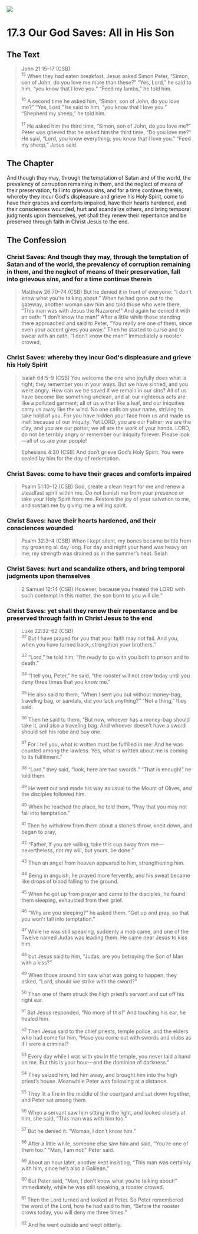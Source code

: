 <img class="intro-right" src="/images/art-1689.png">

# 17.3 Our God Saves: All in His Son

## The Text

>John 21:15–17 (CSB)  
><sup>15</sup> When they had eaten breakfast, Jesus asked Simon Peter, “Simon, son of John, do you love me more than these?” “Yes, Lord,” he said to him, “you know that I love you.” “Feed my lambs,” he told him. 
>
><sup>16</sup> A second time he asked him, “Simon, son of John, do you love me?” “Yes, Lord,” he said to him, “you know that I love you.” “Shepherd my sheep,” he told him. 
>
><sup>17</sup> He asked him the third time, “Simon, son of John, do you love me?” Peter was grieved that he asked him the third time, “Do you love me?” He said, “Lord, you know everything; you know that I love you.” “Feed my sheep,” Jesus said.

## The Chapter

And though they may, through the temptation of Satan and of the world, the prevalency of corruption remaining in them, and the neglect of means of their preservation, fall into grievous sins, and for a time continue therein, whereby they incur God's displeasure and grieve his Holy Spirit, come to have their graces and comforts impaired, have their hearts hardened, and their consciences wounded, hurt and scandalize others, and bring temporal judgments upon themselves, yet shall they renew their repentance and be preserved through faith in Christ Jesus to the end.

## The Confession

### Christ Saves: And though they may, through the temptation of Satan and of the world, the prevalency of corruption remaining in them, and the neglect of means of their preservation, fall into grievous sins, and for a time continue therein

>Matthew 26:70–74 (CSB) But he denied it in front of everyone: “I don’t know what you’re talking about.” When he had gone out to the gateway, another woman saw him and told those who were there, “This man was with Jesus the Nazarene!” And again he denied it with an oath: “I don’t know the man!” After a little while those standing there approached and said to Peter, “You really are one of them, since even your accent gives you away.” Then he started to curse and to swear with an oath, “I don’t know the man!” Immediately a rooster crowed,

### Christ Saves: whereby they incur God's displeasure and grieve his Holy Spirit

>Isaiah 64:5–9 (CSB) You welcome the one who joyfully does what is right; they remember you in your ways. But we have sinned, and you were angry. How can we be saved if we remain in our sins? All of us have become like something unclean, and all our righteous acts are like a polluted garment; all of us wither like a leaf, and our iniquities carry us away like the wind. No one calls on your name, striving to take hold of you. For you have hidden your face from us and made us melt because of our iniquity. Yet LORD, you are our Father; we are the clay, and you are our potter; we all are the work of your hands. LORD, do not be terribly angry or remember our iniquity forever. Please look—all of us are your people!

>Ephesians 4:30 (CSB) And don’t grieve God’s Holy Spirit. You were sealed by him for the day of redemption.

### Christ Saves: come to have their graces and comforts impaired

>Psalm 51:10–12 (CSB) God, create a clean heart for me and renew a steadfast spirit within me. Do not banish me from your presence or take your Holy Spirit from me. Restore the joy of your salvation to me, and sustain me by giving me a willing spirit.

### Christ Saves: have their hearts hardened, and their consciences wounded

>Psalm 32:3–4 (CSB) When I kept silent, my bones became brittle from my groaning all day long. For day and night your hand was heavy on me; my strength was drained as in the summer’s heat. Selah

### Christ Saves: hurt and scandalize others, and bring temporal judgments upon themselves

>2 Samuel 12:14 (CSB) However, because you treated the LORD with such contempt in this matter, the son born to you will die.”

### Christ Saves: yet shall they renew their repentance and be preserved through faith in Christ Jesus to the end

>Luke 22:32–62 (CSB)  
><sup>32</sup> But I have prayed for you that your faith may not fail. And you, when you have turned back, strengthen your brothers.” 
>
><sup>33</sup> “Lord,” he told him, “I’m ready to go with you both to prison and to death.” 
>
><sup>34</sup> “I tell you, Peter,” he said, “the rooster will not crow today until you deny three times that you know me.” 
>
><sup>35</sup> He also said to them, “When I sent you out without money-bag, traveling bag, or sandals, did you lack anything?” “Not a thing,” they said. 
>
><sup>36</sup> Then he said to them, “But now, whoever has a money-bag should take it, and also a traveling bag. And whoever doesn’t have a sword should sell his robe and buy one. 
>
><sup>37</sup> For I tell you, what is written must be fulfilled in me: And he was counted among the lawless. Yes, what is written about me is coming to its fulfillment.” 
>
><sup>38</sup> “Lord,” they said, “look, here are two swords.” “That is enough!” he told them. 
>
><sup>39</sup> He went out and made his way as usual to the Mount of Olives, and the disciples followed him. 
>
><sup>40</sup> When he reached the place, he told them, “Pray that you may not fall into temptation.” 
>
><sup>41</sup> Then he withdrew from them about a stone’s throw, knelt down, and began to pray, 
>
><sup>42</sup> “Father, if you are willing, take this cup away from me—nevertheless, not my will, but yours, be done.” 
>
><sup>43</sup> Then an angel from heaven appeared to him, strengthening him. 
>
><sup>44</sup> Being in anguish, he prayed more fervently, and his sweat became like drops of blood falling to the ground. 
>
><sup>45</sup> When he got up from prayer and came to the disciples, he found them sleeping, exhausted from their grief. 
>
><sup>46</sup> “Why are you sleeping?” he asked them. “Get up and pray, so that you won’t fall into temptation.” 
>
><sup>47</sup> While he was still speaking, suddenly a mob came, and one of the Twelve named Judas was leading them. He came near Jesus to kiss him, 
>
><sup>48</sup> but Jesus said to him, “Judas, are you betraying the Son of Man with a kiss?” 
>
><sup>49</sup> When those around him saw what was going to happen, they asked, “Lord, should we strike with the sword?” 
>
><sup>50</sup> Then one of them struck the high priest’s servant and cut off his right ear. 
>
><sup>51</sup> But Jesus responded, “No more of this!” And touching his ear, he healed him. 
>
><sup>52</sup> Then Jesus said to the chief priests, temple police, and the elders who had come for him, “Have you come out with swords and clubs as if I were a criminal? 
>
><sup>53</sup> Every day while I was with you in the temple, you never laid a hand on me. But this is your hour—and the dominion of darkness.” 
>
><sup>54</sup> They seized him, led him away, and brought him into the high priest’s house. Meanwhile Peter was following at a distance. 
>
><sup>55</sup> They lit a fire in the middle of the courtyard and sat down together, and Peter sat among them. 
>
><sup>56</sup> When a servant saw him sitting in the light, and looked closely at him, she said, “This man was with him too.” 
>
><sup>57</sup> But he denied it: “Woman, I don’t know him.” 
>
><sup>58</sup> After a little while, someone else saw him and said, “You’re one of them too.” “Man, I am not!” Peter said. 
>
><sup>59</sup> About an hour later, another kept insisting, “This man was certainly with him, since he’s also a Galilean.” 
>
><sup>60</sup> But Peter said, “Man, I don’t know what you’re talking about!” Immediately, while he was still speaking, a rooster crowed. 
>
><sup>61</sup> Then the Lord turned and looked at Peter. So Peter remembered the word of the Lord, how he had said to him, “Before the rooster crows today, you will deny me three times.” 
>
><sup>62</sup> And he went outside and wept bitterly.


